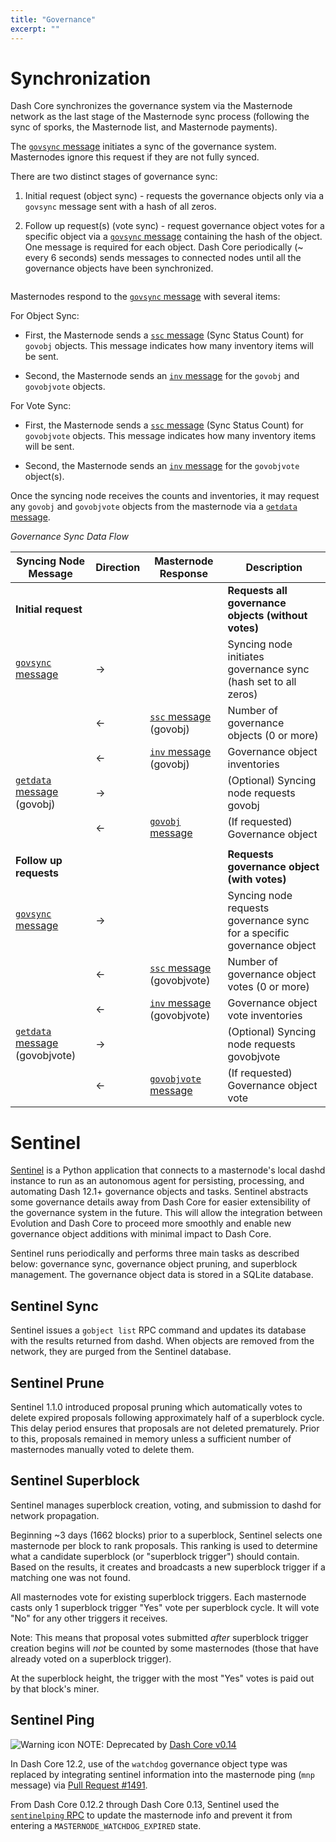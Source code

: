 ```yaml
---
title: "Governance"
excerpt: ""
---
```

# Synchronization

Dash Core synchronizes the governance system via the Masternode network as the last stage of the Masternode sync process (following the sync of sporks, the Masternode list, and Masternode payments).

The [`govsync` message](core-ref-p2p-network-governance-messages#section-govsync) initiates a sync of the governance system. Masternodes ignore this request if they are not fully synced.  

There are two distinct stages of governance sync:

1. Initial request (object sync) - requests the governance objects only via a
`govsync` message sent with a hash of all zeros.  

2. Follow up request(s) (vote sync) - request governance object votes for a specific object via a [`govsync` message](core-ref-p2p-network-governance-messages#section-govsync) containing the hash of the object. One message is required for each object. Dash Core periodically (~ every 6 seconds) sends messages to connected nodes until all the governance objects have been synchronized.

``` text Dash Core limits how frequently the first type of sync (object sync) can be requested. Frequent requests will result in the node being banned.
```

Masternodes respond to the [`govsync` message](core-ref-p2p-network-governance-messages#section-govsync) with several items:

For Object Sync:

* First, the Masternode sends a [`ssc` message](core-ref-p2p-network-masternode-messages#section-ssc) (Sync Status Count) for `govobj`
objects. This message indicates how many inventory items will be sent.

* Second, the Masternode sends an [`inv` message](core-ref-p2p-network-data-messages#section-inv) for the `govobj` and `govobjvote`
objects.

For Vote Sync:

* First, the Masternode sends a [`ssc` message](core-ref-p2p-network-masternode-messages#section-ssc) (Sync Status Count) for `govobjvote`
objects. This message indicates how many inventory items will be sent.

* Second, the Masternode sends an [`inv` message](core-ref-p2p-network-data-messages#section-inv) for the `govobjvote` object(s).

Once the syncing node receives the counts and inventories, it may request any `govobj` and `govobjvote` objects from the masternode via a [`getdata` message](core-ref-p2p-network-data-messages#section-getdata).

*Governance Sync Data Flow*

| **Syncing Node Message** | **Direction**  | **Masternode Response**   | **Description** |
| --- | --- | --- | --- |
| **Initial request** | | | **Requests all governance objects (without votes)** |
| [`govsync` message](core-ref-p2p-network-governance-messages#section-govsync)        | →              |                           | Syncing node initiates governance sync (hash set to all zeros)
|                          | ←              | [`ssc` message](core-ref-p2p-network-masternode-messages#section-ssc) (govobj)    | Number of governance objects (0 or more)
|                          | ←              | [`inv` message](core-ref-p2p-network-data-messages#section-inv) (govobj)    | Governance object inventories
| [`getdata` message](core-ref-p2p-network-data-messages#section-getdata) (govobj) | →              |                           | (Optional) Syncing node requests govobj
|                          | ←              | [`govobj` message](core-ref-p2p-network-governance-messages#section-govobj)          | (If requested) Governance object
| | | | |
| **Follow up requests** | | | **Requests governance object (with votes)** |
| [`govsync` message](core-ref-p2p-network-governance-messages#section-govsync)        | →              |                           | Syncing node requests governance sync for a specific governance object
|                          | ←              | [`ssc` message](core-ref-p2p-network-masternode-messages#section-ssc) (govobjvote)| Number of governance object votes (0 or more)
|                          | ←              | [`inv` message](core-ref-p2p-network-data-messages#section-inv) (govobjvote)| Governance object vote inventories
| [`getdata` message](core-ref-p2p-network-data-messages#section-getdata) (govobjvote) | →              |                           | (Optional) Syncing node requests govobjvote
|                          | ←              | [`govobjvote` message](core-ref-p2p-network-governance-messages#section-govobjvote)      | (If requested) Governance object vote

# Sentinel

[Sentinel](https://github.com/dashpay/sentinel/) is a Python application that connects to a masternode's local dashd instance to run as an autonomous agent for persisting, processing, and automating Dash 12.1+ governance objects and tasks. Sentinel abstracts some governance details away from Dash Core for easier extensibility of the governance system in the future. This will allow the integration between Evolution and Dash Core to proceed more smoothly and enable new governance object additions with minimal impact to Dash Core.

Sentinel runs periodically and performs three main tasks as described below:
governance sync, governance object pruning, and superblock management. The governance object data is stored in a SQLite database.

## Sentinel Sync

Sentinel issues a `gobject list` RPC command and updates its database with the results returned from dashd. When objects are removed from the network, they are purged from the Sentinel database.

## Sentinel Prune

Sentinel 1.1.0 introduced proposal pruning which automatically votes to delete expired proposals following approximately half of a superblock cycle. This delay period ensures that proposals are not deleted prematurely. Prior to this, proposals remained in memory unless a sufficient number of masternodes manually voted to delete them.

## Sentinel Superblock

Sentinel manages superblock creation, voting, and submission to dashd for network propagation.

Beginning ~3 days (1662 blocks) prior to a superblock, Sentinel selects one masternode per block to rank proposals. This ranking is used to determine what a candidate superblock (or "superblock trigger") should contain. Based on the results, it creates and broadcasts a new superblock trigger if a matching one was not found.

All masternodes vote for existing superblock triggers. Each masternode casts only 1 superblock trigger "Yes" vote per superblock cycle. It will vote "No"
for any other triggers it receives.

Note: This means that proposal votes submitted _after_ superblock trigger creation begins will _not_ be counted by some masternodes (those that have already voted on a superblock trigger).

At the superblock height, the trigger with the most "Yes" votes is paid out by that block's miner.

## Sentinel Ping

![Warning icon](https://dash-docs.github.io/img/icons/icon_warning.svg) NOTE: Deprecated by [Dash Core v0.14](https://github.com/dashpay/sentinel/pull/64)

In Dash Core 12.2, use of the `watchdog` governance object type was replaced by integrating sentinel information into the masternode ping (`mnp` message) via [Pull Request #1491](https://github.com/dashpay/dash/pull/1491).

From Dash Core 0.12.2 through Dash Core 0.13, Sentinel used the [`sentinelping` RPC](core-api-ref-remote-procedure-calls-removed#section-sentinelping) to update the masternode info and prevent it from entering a `MASTERNODE_WATCHDOG_EXPIRED` state.